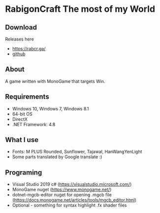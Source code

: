 # RabigonCraft The most of my World
## Download
Releases here 
- https://rabcr.ga/
- [github](https://github.com/GeftGames/rabcrClient/releases)

## About
A game written with MonoGame that targets Win.

## Requirements
- Windows 10, Windows 7, Windows 8.1
- 64-bit OS
- DirectX
- .NET Framework: 4.8

## What I use
- Fonts: M PLUS Rounded, Sunflower, Tajawal, HanWangYenLight
- Some parts translated by Google translate :)

## Programing
- Visual Studio 2019 c# (https://visualstudio.microsoft.com/)
- MonoGame nuget (https://www.monogame.net/)
- dotnet-mgcb-editor nuget for opening .mgcb file (https://docs.monogame.net/articles/tools/mgcb_editor.html)
- Optional - something for syntax highlight .fx shader files

